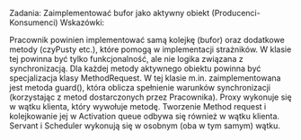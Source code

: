 Zadania:
Zaimplementować bufor jako aktywny obiekt (Producenci-Konsumenci)
Wskazówki:

Pracownik powinien implementować samą kolejkę (bufor) oraz dodatkowe metody (czyPusty etc.), które pomogą w implementacji strażników. W klasie tej powinna być tylko funkcjonalność, ale nie logika związana z synchronizacją.
Dla każdej metody aktywnego obiektu powinna być specjalizacja klasy MethodRequest. W tej klasie m.in. zaimplementowana jest metoda guard(), która oblicza spełnienie warunków synchronizacji (korzystając z metod dostarczonych przez Pracownika).
Proxy wykonuje się w wątku klienta, który wywołuje metodę. Tworzenie Method request i kolejkowanie jej w Activation queue odbywa się również w wątku klienta. Servant i Scheduler wykonują się w osobnym (oba w tym samym) wątku.